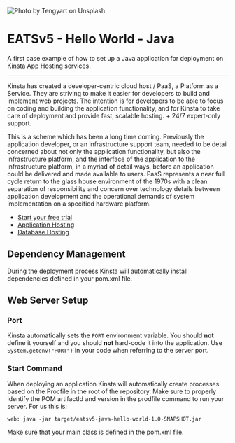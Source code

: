 ![Photo by Tengyart on Unsplash](https://user-images.githubusercontent.com/2342458/202706389-501decaf-810e-4876-a749-7b9e593e67b1.png)

# EATSv5 - Hello World - Java
A first case example of how to set up a Java application for deployment on Kinsta App Hosting services.

---
Kinsta has created a developer-centric cloud host / PaaS, a Platform as a Service. They are striving to make it easier for developers to build and implement web projects. The intention is for developers to be able to focus on coding and building the application functionality, and for Kinsta to take care of deployment and provide fast, scalable hosting. + 24/7 expert-only support.

This is a scheme which has been a long time coming.  Previously the application developer, or an infrastructure support team, needed to be detail concerned about not only the application functionality, but also the infrastructure platform, and the interface of the application to the infrastructure platform, in a myriad of detail ways, before an application could be delivered and made available to users.  PaaS represents a near full cycle return to the glass house environment of the 1970s with a clean separation of responsibility and concern over technology details between application development and the operational demands of system implementation on a specified hardware platform.

- [Start your free trial](https://kinsta.com/signup/?product_type=app-db)
- [Application Hosting](https://kinsta.com/application-hosting)
- [Database Hosting](https://kinsta.com/database-hosting)

## Dependency Management

During the deployment process Kinsta will automatically install dependencies defined in your pom.xml file.

## Web Server Setup

### Port
Kinsta automatically sets the `PORT` environment variable. You should **not** define it yourself and you should **not** hard-code it into the application. Use 
`System.getenv("PORT")` in your code when referring to the server port. 

### Start Command
When deploying an application Kinsta will automatically create processes based on the Procfile in the root of the repository. Make sure to properly identify the POM artifactId and version in the  prodfile command to run your server.  For us this is: 

```
web: java -jar target/eatsv5-java-hello-world-1.0-SNAPSHOT.jar
```

Make sure that your main class is defined in the pom.xml file.
